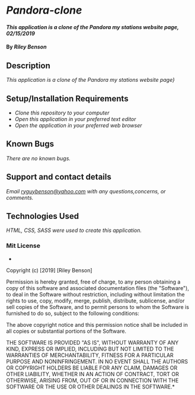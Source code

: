 # _Pandora-clone_

#### _This application is a clone of the Pandora my stations website page, 02/15/2019_

#### By _**Riley Benson**_

## Description

_This application is a clone of the Pandora my stations website page}_

## Setup/Installation Requirements

* _Clone this repository to your computer_
* _Open this application in your preferred text editor_
* _Open the application in your preferred web browser_


## Known Bugs

_There are no known bugs._

## Support and contact details

_Email ryguybenson@yahoo.com with any questions,concerns, or comments._

## Technologies Used

_HTML, CSS, SASS were used to create this application._

### Mit License

*
Copyright (c) [2019] [Riley Benson]

Permission is hereby granted, free of charge, to any person obtaining a copy
of this software and associated documentation files (the "Software"), to deal
in the Software without restriction, including without limitation the rights
to use, copy, modify, merge, publish, distribute, sublicense, and/or sell
copies of the Software, and to permit persons to whom the Software is
furnished to do so, subject to the following conditions:

The above copyright notice and this permission notice shall be included in all
copies or substantial portions of the Software.

THE SOFTWARE IS PROVIDED "AS IS", WITHOUT WARRANTY OF ANY KIND, EXPRESS OR
IMPLIED, INCLUDING BUT NOT LIMITED TO THE WARRANTIES OF MERCHANTABILITY,
FITNESS FOR A PARTICULAR PURPOSE AND NONINFRINGEMENT. IN NO EVENT SHALL THE
AUTHORS OR COPYRIGHT HOLDERS BE LIABLE FOR ANY CLAIM, DAMAGES OR OTHER
LIABILITY, WHETHER IN AN ACTION OF CONTRACT, TORT OR OTHERWISE, ARISING FROM,
OUT OF OR IN CONNECTION WITH THE SOFTWARE OR THE USE OR OTHER DEALINGS IN THE
SOFTWARE.*
